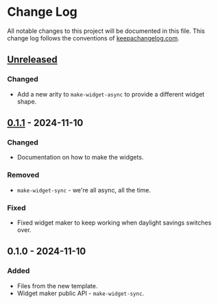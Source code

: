 # Change Log
All notable changes to this project will be documented in this file. This change log follows the conventions of [keepachangelog.com](http://keepachangelog.com/).

## [Unreleased]
### Changed
- Add a new arity to `make-widget-async` to provide a different widget shape.

## [0.1.1] - 2024-11-10
### Changed
- Documentation on how to make the widgets.

### Removed
- `make-widget-sync` - we're all async, all the time.

### Fixed
- Fixed widget maker to keep working when daylight savings switches over.

## 0.1.0 - 2024-11-10
### Added
- Files from the new template.
- Widget maker public API - `make-widget-sync`.

[Unreleased]: https://sourcehost.site/your-name/tools_methods_project/compare/0.1.1...HEAD
[0.1.1]: https://sourcehost.site/your-name/tools_methods_project/compare/0.1.0...0.1.1
